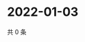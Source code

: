 # 2022-01-03

共 0 条

<!-- BEGIN WEIBO -->
<!-- 最后更新时间 Mon Jan 03 2022 20:01:20 GMT+0800 (China Standard Time) -->

<!-- END WEIBO -->
